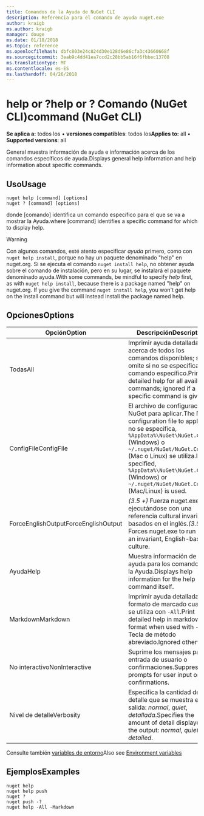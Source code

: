 ```yaml
---
title: Comandos de la Ayuda de NuGet CLI
description: Referencia para el comando de ayuda nuget.exe
author: kraigb
ms.author: kraigb
manager: douge
ms.date: 01/18/2018
ms.topic: reference
ms.openlocfilehash: dbfc803e24c824d30e128d6e86cfa3c43660668f
ms.sourcegitcommit: 3eab9c4dd41ea7ccd2c28bb5ab16f6fbbec13708
ms.translationtype: MT
ms.contentlocale: es-ES
ms.lasthandoff: 04/26/2018
---
```

# <a name="help-or--command-nuget-cli"></a><span data-ttu-id="fa58e-103">help or ?</span><span class="sxs-lookup"><span data-stu-id="fa58e-103">help or ?</span></span> <span data-ttu-id="fa58e-104">Comando (NuGet CLI)</span><span class="sxs-lookup"><span data-stu-id="fa58e-104">command (NuGet CLI)</span></span>

<span data-ttu-id="fa58e-105">**Se aplica a:** todos los &bullet; **versiones compatibles**: todos los</span><span class="sxs-lookup"><span data-stu-id="fa58e-105">**Applies to:** all &bullet; **Supported versions**: all</span></span>

<span data-ttu-id="fa58e-106">General muestra información de ayuda e información acerca de los comandos específicos de ayuda.</span><span class="sxs-lookup"><span data-stu-id="fa58e-106">Displays general help information and help information about specific commands.</span></span>

## <a name="usage"></a><span data-ttu-id="fa58e-107">Uso</span><span class="sxs-lookup"><span data-stu-id="fa58e-107">Usage</span></span>

```cli
nuget help [command] [options]
nuget ? [command] [options]
```

<span data-ttu-id="fa58e-108">donde [comando] identifica un comando específico para el que se va a mostrar la Ayuda.</span><span class="sxs-lookup"><span data-stu-id="fa58e-108">where [command] identifies a specific command for which to display help.</span></span>

> [!Warning]
> <span data-ttu-id="fa58e-109">Con algunos comandos, esté atento especificar *ayuda* primero, como con `nuget help install`, porque no hay un paquete denominado "help" en nuget.org. Si se ejecuta el comando `nuget install help`, no obtener ayuda sobre el comando de instalación, pero en su lugar, se instalará el paquete denominado ayuda.</span><span class="sxs-lookup"><span data-stu-id="fa58e-109">With some commands, be mindful to specify *help* first, as with `nuget help install`, because there is a package named "help" on nuget.org. If you give the command `nuget install help`, you won't get help on the install command but will instead install the package named help.</span></span>

## <a name="options"></a><span data-ttu-id="fa58e-110">Opciones</span><span class="sxs-lookup"><span data-stu-id="fa58e-110">Options</span></span>

| <span data-ttu-id="fa58e-111">Opción</span><span class="sxs-lookup"><span data-stu-id="fa58e-111">Option</span></span> | <span data-ttu-id="fa58e-112">Descripción</span><span class="sxs-lookup"><span data-stu-id="fa58e-112">Description</span></span> |
| --- | --- |
| <span data-ttu-id="fa58e-113">Todas</span><span class="sxs-lookup"><span data-stu-id="fa58e-113">All</span></span> | <span data-ttu-id="fa58e-114">Imprimir ayuda detallada acerca de todos los comandos disponibles; se omite si no se especifica un comando específico.</span><span class="sxs-lookup"><span data-stu-id="fa58e-114">Print detailed help for all available commands; ignored if a specific command is given.</span></span> |
| <span data-ttu-id="fa58e-115">ConfigFile</span><span class="sxs-lookup"><span data-stu-id="fa58e-115">ConfigFile</span></span> | <span data-ttu-id="fa58e-116">El archivo de configuración de NuGet para aplicar.</span><span class="sxs-lookup"><span data-stu-id="fa58e-116">The NuGet configuration file to apply.</span></span> <span data-ttu-id="fa58e-117">Si no se especifica, `%AppData%\NuGet\NuGet.Config` (Windows) o `~/.nuget/NuGet/NuGet.Config` (Mac o Linux) se utiliza.</span><span class="sxs-lookup"><span data-stu-id="fa58e-117">If not specified, `%AppData%\NuGet\NuGet.Config` (Windows) or `~/.nuget/NuGet/NuGet.Config` (Mac/Linux) is used.</span></span>|
| <span data-ttu-id="fa58e-118">ForceEnglishOutput</span><span class="sxs-lookup"><span data-stu-id="fa58e-118">ForceEnglishOutput</span></span> | <span data-ttu-id="fa58e-119">*(3.5 +)*  Fuerza nuget.exe ejecutándose con una referencia cultural invariable, basados en el inglés.</span><span class="sxs-lookup"><span data-stu-id="fa58e-119">*(3.5+)* Forces nuget.exe to run using an invariant, English-based culture.</span></span> |
| <span data-ttu-id="fa58e-120">Ayuda</span><span class="sxs-lookup"><span data-stu-id="fa58e-120">Help</span></span> | <span data-ttu-id="fa58e-121">Muestra información de ayuda para los comandos de la Ayuda.</span><span class="sxs-lookup"><span data-stu-id="fa58e-121">Displays help information for the help command itself.</span></span> |
| <span data-ttu-id="fa58e-122">Markdown</span><span class="sxs-lookup"><span data-stu-id="fa58e-122">Markdown</span></span> | <span data-ttu-id="fa58e-123">Imprimir ayuda detallada en formato de marcado cuando se utiliza con `-All`.</span><span class="sxs-lookup"><span data-stu-id="fa58e-123">Print detailed help in markdown format when used with `-All`.</span></span> <span data-ttu-id="fa58e-124">Tecla de método abreviado.</span><span class="sxs-lookup"><span data-stu-id="fa58e-124">Ignored otherwise.</span></span> |
| <span data-ttu-id="fa58e-125">No interactivo</span><span class="sxs-lookup"><span data-stu-id="fa58e-125">NonInteractive</span></span> | <span data-ttu-id="fa58e-126">Suprime los mensajes para la entrada de usuario o confirmaciones.</span><span class="sxs-lookup"><span data-stu-id="fa58e-126">Suppresses prompts for user input or confirmations.</span></span> |
| <span data-ttu-id="fa58e-127">Nivel de detalle</span><span class="sxs-lookup"><span data-stu-id="fa58e-127">Verbosity</span></span> | <span data-ttu-id="fa58e-128">Especifica la cantidad de detalle que se muestra en la salida: *normal*, *quiet*, *detallada*.</span><span class="sxs-lookup"><span data-stu-id="fa58e-128">Specifies the amount of detail displayed in the output: *normal*, *quiet*, *detailed*.</span></span> |

<span data-ttu-id="fa58e-129">Consulte también [variables de entorno](cli-ref-environment-variables.md)</span><span class="sxs-lookup"><span data-stu-id="fa58e-129">Also see [Environment variables](cli-ref-environment-variables.md)</span></span>

## <a name="examples"></a><span data-ttu-id="fa58e-130">Ejemplos</span><span class="sxs-lookup"><span data-stu-id="fa58e-130">Examples</span></span>

```cli
nuget help
nuget help push
nuget ?
nuget push -?
nuget help -All -Markdown
```
